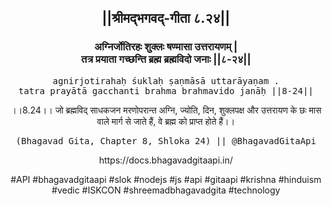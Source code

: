<center><h2>||श्रीमद्‍भगवद्‍-गीता ८.२४||</h2>
<h3>अग्निर्जोतिरहः शुक्लः षण्मासा उत्तरायणम् |<br/>तत्र प्रयाता गच्छन्ति ब्रह्म ब्रह्मविदो जनाः ||८-२४||</h3>
<pre>agnirjotirahaḥ śuklaḥ ṣaṇmāsā uttarāyaṇam .<br/>tatra prayātā gacchanti brahma brahmavido janāḥ ||8-24||</pre>
<p>।।8.24।। जो ब्रह्मविद् साधकजन मरणोपरान्त अग्नि, ज्योति, दिन, शुक्लपक्ष और उत्तरायण के छः मास वाले मार्ग से जाते हैं, वे ब्रह्म को प्राप्त होते हैं।।</p>
<pre>(Bhagavad Gita, Chapter 8, Shloka 24) || @BhagavadGitaApi</pre><p>https://docs.bhagavadgitaapi.in/</p><p>#API #bhagavadgitaapi #slok #nodejs #js #api #gitaapi #krishna #hinduism #vedic #ISKCON #shreemadbhagavadgita #technology</p></center>